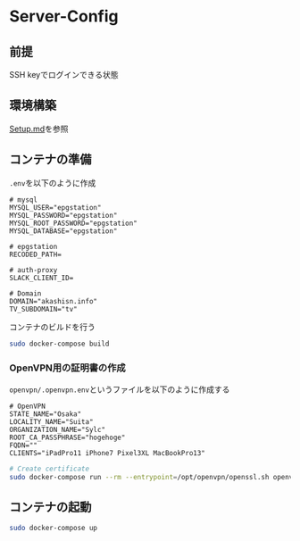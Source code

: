# Server-Config

## 前提
SSH keyでログインできる状態

## 環境構築
[Setup.md](docs/Setup.md)を参照

## コンテナの準備

`.env`を以下のように作成
```env
# mysql
MYSQL_USER="epgstation"
MYSQL_PASSWORD="epgstation"
MYSQL_ROOT_PASSWORD="epgstation"
MYSQL_DATABASE="epgstation"

# epgstation
RECODED_PATH=

# auth-proxy
SLACK_CLIENT_ID=

# Domain
DOMAIN="akashisn.info"
TV_SUBDOMAIN="tv"
```

コンテナのビルドを行う

```bash
sudo docker-compose build
```

### OpenVPN用の証明書の作成

`openvpn/.openvpn.env`というファイルを以下のように作成する
```env
# OpenVPN
STATE_NAME="Osaka"
LOCALITY_NAME="Suita"
ORGANIZATION_NAME="Sylc"
ROOT_CA_PASSPHRASE="hogehoge"
FQDN=""
CLIENTS="iPadPro11 iPhone7 Pixel3XL MacBookPro13"
```

```bash
# Create certificate
sudo docker-compose run --rm --entrypoint=/opt/openvpn/openssl.sh openvpn
```

## コンテナの起動

```bash
sudo docker-compose up
```
